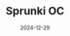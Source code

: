 ---
title: Sprunki OC
pageTitle: Sprunki OC 
slug: sprunki-oc
gameUrl: https://game.sprunkix.com/game/sprunki-with-oc/index.html
ogImage: /images/sprunki-oc.jpg
date: 2024-12-29
position: 1
videosUrl:
  - url: https://www.youtube.com/embed/kLjmdDa2FcE?si=psfyaygQFc0F-jJr
---
